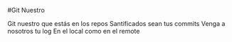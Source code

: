 #Git Nuestro

Git nuestro que estás en los repos
Santificados sean tus commits
Venga a nosotros tu log
En el local como en el remote
